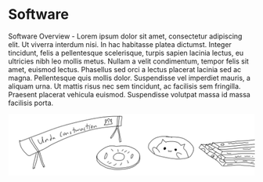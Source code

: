 # Software
Software Overview - Lorem ipsum dolor sit amet, consectetur adipiscing elit. Ut viverra interdum nisi. In hac habitasse platea dictumst. Integer tincidunt, felis a pellentesque scelerisque, turpis sapien lacinia lectus, eu ultricies nibh leo mollis metus. Nullam a velit condimentum, tempor felis sit amet, euismod lectus. Phasellus sed orci a lectus placerat lacinia sed ac magna. Pellentesque quis mollis dolor. Suspendisse vel imperdiet mauris, a aliquam urna. Ut mattis risus nec sem tincidunt, ac facilisis sem fringilla. Praesent placerat vehicula euismod. Suspendisse volutpat massa id massa facilisis porta. 

![Software_Capabilities](/.assets/Undaconstwuction.png)
